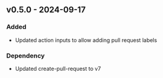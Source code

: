 ## v0.5.0 - 2024-09-17
### Added
* Updated action inputs to allow adding pull request labels
### Dependency
* Updated create-pull-request to v7
